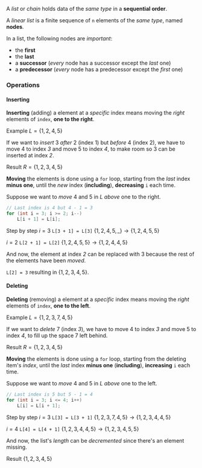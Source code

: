 A _list_ or _chain_ holds data of the _same type_ in a **sequential order**.

A _linear list_ is a finite sequence of `n` elements of the _same type_, named **nodes**.

In a list, the following nodes are _important_:
- the **first**
- the **last**
- a **successor** (_every_ node has a successor except the _last_ one)
- a **predecessor** (_every_ node has a predecessor except the _first_ one)
### Operations
#### Inserting
**Inserting** (adding) a element at a _specific_ index means moving the _right_ elements of `index`, **one to the right**.

Example
$L=\{1, 2, 4, 5\}$

If we want to _insert_ $3$ _after_ $2$ (index 1) but _before_ $4$ (index 2), we have to move $4$ to index _3_ and move $5$ to index _4_, to make room so $3$ can be inserted at index _2_.

Result
$R=\{1, 2, 3, 4, 5\}$

**Moving** the elements is done using a `for` loop, starting from the _last_ index **minus one**, until the _new_ index (**including**), **decreasing** `i` each time.

Suppose we want to _move_ $4$ and $5$ in $L$ _above_ one to the right.
```c++
// Last index is 4 but 4 - 1 = 3
for (int i = 3; i >= 2; i--)
	L[i + 1] = L[i];
```

Step by step
$i=3$
  `L[3 + 1] = L[3]`
  $\{1, 2, 4, 5, \_\} \rightarrow \{1, 2, 4, 5, 5\}$
  
$i = 2$
  `L[2 + 1] = L[2]`
  $\{1, 2, 4, 5, 5\} \rightarrow \{1, 2, 4, 4, 5\}$

And now, the element at index _2_ can be replaced with $3$ because the rest of the elements have been _moved_.

`L[2] = 3` resulting in $\{1, 2, 3, 4, 5\}$.
#### Deleting
**Deleting** (removing) a element at a _specific_ index means moving the _right_ elements of `index`, **one to the left**.

Example
$L=\{1, 2, 3, 7, 4, 5\}$

If we want to _delete_ $7$ (index _3_), we have to move $4$ to index _3_ and move $5$ to index _4_, to fill up the space $7$ left behind.

Result
$R=\{1, 2, 3, 4, 5\}$

**Moving** the elements is done using a `for` loop, starting from the deleting item's _index_, until the _last_ index **minus one** (**including**), **increasing** `i` each time.

Suppose we want to _move_ $4$ and $5$ in $L$ _above_ one to the left.
```c++
// Last index is 5 but 5 - 1 = 4
for (int i = 3; i <= 4; i++)
	L[i] = L[i + 1];
```

Step by step
$i=3$
  `L[3] = L[3 + 1]`
  $\{1, 2, 3, 7, 4, 5\} \rightarrow \{1, 2, 3, 4, 4, 5\}$
  
$i = 4$
  `L[4] = L[4 + 1]`
  $\{1, 2, 3, 4, 4, 5\} \rightarrow \{1, 2, 3, 4, 5, 5\}$

And now, the list's _length_ can be _decremented_ since there's an element missing.

Result
$\{1, 2, 3, 4, 5\}$
